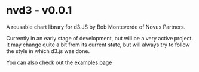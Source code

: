 # nvd3 - v0.0.1

A reusable chart library for d3.JS by Bob Monteverde of Novus Partners.


Currently in an early stage of development, but will be a very active project.  It may change quite a bit from its current state, but will always try to follow the style in which d3.js was done.

You can also check out the [examples page](http://novus.github.com/nvd3/)

